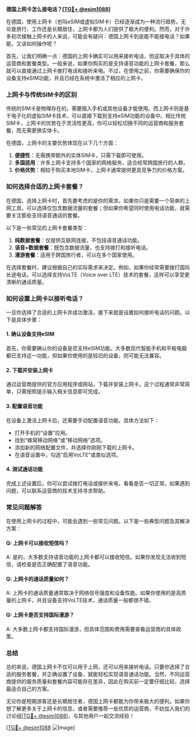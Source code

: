 **德国上网卡怎么接电话？[[TG💪+ @esim1088](https://t.me/s/esim1088)]**

在德国，使用上网卡（也叫eSIM或虚拟SIM卡）已经逐渐成为一种流行趋势。无论是旅行、工作还是长期居住，上网卡都为人们提供了极大的便利。然而，对于许多初次接触上网卡的人来说，可能会有疑问：德国上网卡到底能不能接电话？如果能，又该如何操作呢？

首先，让我们明确一点：德国的上网卡确实可以用来接听电话，但这取决于具体的运营商和套餐类型。一般来说，如果你购买的是支持语音功能的上网卡套餐，那么就可以直接通过上网卡拨打电话和接听来电。不过，在使用之前，你需要确保你的设备支持eSIM功能，并且已经在系统中激活了相应的上网卡。

### **上网卡与传统SIM卡的区别**

传统的SIM卡是物理存在的，需要插入手机或其他设备才能使用。而上网卡则是基于电子化的虚拟SIM卡技术，可以直接下载到支持eSIM功能的设备中。相比传统SIM卡，上网卡的优势在于灵活性更高，你可以轻松切换不同的运营商和服务套餐，而无需更换实体卡。

在德国，上网卡的主要优势体现在以下几个方面：

1. **便捷性**：无需携带额外的实体SIM卡，只需下载即可使用。
2. **多国适用**：许多上网卡支持多个国家的网络服务，适合经常跨国旅行的人群。
3. **价格优势**：相较于购买本地SIM卡，上网卡通常提供更具竞争力的价格方案。

### **如何选择合适的上网卡套餐？**

在德国，选择上网卡时，首先要考虑的是你的需求。如果你只是需要一个简单的上网工具，可以选择仅包含数据流量的套餐；但如果你希望同时使用电话功能，就需要关注那些支持语音通话的套餐。

以下是一些常见的上网卡套餐类型：

1. **纯数据套餐**：仅提供互联网连接，不包括语音通话功能。
2. **语音+数据套餐**：既包含数据流量，也支持拨打和接听电话。
3. **漫游套餐**：适用于跨国旅行者，可以在多个国家使用。

在选择套餐时，建议根据自己的实际需求来决定。例如，如果你经常需要拨打国际长途电话，可以选择支持VoLTE（Voice over LTE）技术的套餐，这样可以享受更清晰的通话质量。

### **如何设置上网卡以接听电话？**

一旦你选择了合适的上网卡并成功激活，接下来就是设置如何接听电话的问题。以下是具体步骤：

#### **1. 确认设备支持eSIM**
首先，你需要确认你的设备是否支持eSIM功能。大多数现代智能手机和平板电脑都已支持这一功能，但如果你使用的是较旧的设备，则可能无法兼容。

#### **2. 下载并安装上网卡**
通过运营商提供的官方应用程序或网站，下载并安装上网卡。这个过程通常非常简单，只需按照提示输入相关信息即可完成。

#### **3. 配置语音功能**
在设备上激活上网卡后，还需要手动配置语音功能。具体方法如下：
- 打开手机的“设置”应用。
- 找到“蜂窝移动网络”或“移动网络”选项。
- 添加新的网络配置文件，并选择你刚刚下载的上网卡。
- 在语音设置中，勾选“启用VoLTE”或类似选项。

#### **4. 测试通话功能**
完成上述设置后，你可以尝试拨打电话或接听来电，看看是否一切正常。如果遇到问题，可以联系运营商的技术支持寻求帮助。

### **常见问题解答**

在使用上网卡的过程中，可能会遇到一些常见问题。以下是一些典型问题及其解决方案：

#### **Q: 上网卡可以接收短信吗？**
A: 是的，大多数支持语音功能的上网卡都可以接收短信。如果你发现无法收到短信，请检查是否正确配置了语音功能。

#### **Q: 上网卡的通话质量如何？**
A: 上网卡的通话质量通常取决于网络信号强度和设备性能。如果你使用的是高质量的上网卡，并且设备支持VoLTE技术，通话质量一般都很不错。

#### **Q: 上网卡是否支持国际漫游？**
A: 大多数上网卡都支持国际漫游，但具体范围和费用需要查看运营商的具体政策。

### **总结**

总的来说，德国上网卡不仅可以用于上网，还可以用来接听电话。只要你选择了合适的服务套餐，并正确设置了设备，就能轻松实现语音通话功能。当然，不同运营商提供的服务质量和套餐内容可能存在差异，因此在购买前一定要仔细比较，选择最适合自己的方案。

无论你是短期游客还是长期居住者，德国上网卡都能为你带来极大的便利。如果你想了解更多关于上网卡的信息，或者需要推荐一些优质的运营商，不妨加入我们的讨论组[[TG💪+ @esim1088](https://t.me/s/esim1088)]，与其他用户一起交流经验！

[[TG💪+ @esim1088](https://t.me/s/esim1088) ![Image](https://i.postimg.cc/4NQfJmqS/Snipaste-2025-05-13-00-14-12.png)]